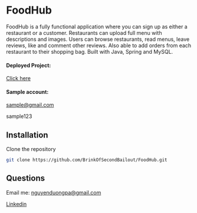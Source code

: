 # FoodHub

FoodHub is a fully functional application where you can sign up as either a restaurant or a customer. Restaurants can upload full menu with descriptions and images. Users can browse restaurants, read menus, leave reviews, like and comment other reviews. Also able to add orders from each restaurant to their shopping bag. Built with Java, Spring and MySQL.

#### Deployed Project: 
[Click here](http://34.219.142.108/)

#### Sample account:

sample@gmail.com

sample123

## Installation

Clone the repository

```bash
git clone https://github.com/BrinkOfSecondBailout/FoodHub.git
```


## Questions

Email me: nguyenduongpa@gmail.com

[Linkedin](https://www.linkedin.com/in/softwaredev-danny/)

